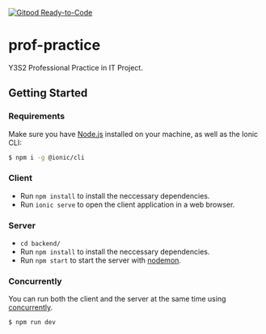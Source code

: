 [![Gitpod Ready-to-Code](https://img.shields.io/badge/Gitpod-Ready--to--Code-blue?logo=gitpod)](https://gitpod.io/#https://github.com/daniel-keogh/prof-practice) 

# prof-practice

Y3S2 Professional Practice in IT Project.

## Getting Started

### Requirements

Make sure you have [Node.js](https://nodejs.org/en/) installed on your machine, as well as the Ionic CLI:

```sh
$ npm i -g @ionic/cli
```

### Client

- Run `npm install` to install the neccessary dependencies.
- Run `ionic serve` to open the client application in a web browser.

### Server

- `cd backend/`
- Run `npm install` to install the neccessary dependencies.
- Run `npm start` to start the server with [nodemon](https://www.npmjs.com/package/nodemon).

### Concurrently

You can run both the client and the server at the same time using [concurrently](https://www.npmjs.com/package/concurrently).

```sh
$ npm run dev
```

